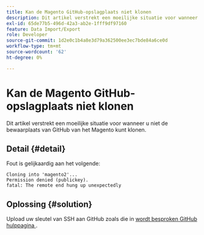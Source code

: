 ```yaml
---
title: Kan de Magento GitHub-opslagplaats niet klonen
description: Dit artikel verstrekt een moeilijke situatie voor wanneer u niet de bewaarplaats van GitHub van het Magento kunt klonen.
exl-id: 65de77b5-496d-42a3-ab2e-1fff9df97160
feature: Data Import/Export
role: Developer
source-git-commit: 1d2e0c1b4a8e3d79a362500ee3ec7bde84a6ce0d
workflow-type: tm+mt
source-wordcount: '62'
ht-degree: 0%

---
```


# Kan de Magento GitHub-opslagplaats niet klonen

Dit artikel verstrekt een moeilijke situatie voor wanneer u niet de bewaarplaats van GitHub van het Magento kunt klonen.

## Detail {#detail}

Fout is gelijkaardig aan het volgende:

```terminal
Cloning into 'magento2'...
Permission denied (publickey).
fatal: The remote end hung up unexpectedly
```

## Oplossing {#solution}

Upload uw sleutel van SSH aan GitHub zoals die in [ wordt besproken GitHub hulppagina ](https://help.github.com/articles/generating-ssh-keys).
